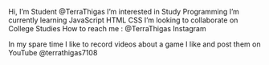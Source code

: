 Hi, I’m Student @TerraThigas
I’m interested in Study Programming
I’m currently learning JavaScript HTML CSS
I’m looking to collaborate on College Studies
How to reach me : @TerraThigas Instagram

In my spare time I like to record videos about a game I like and post them on YouTube @terrathigas7108
